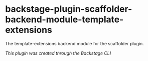 # backstage-plugin-scaffolder-backend-module-template-extensions

The template-extensions backend module for the scaffolder plugin.

_This plugin was created through the Backstage CLI_
